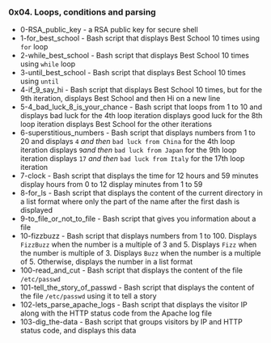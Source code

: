 ### 0x04. Loops, conditions and parsing

* 0-RSA_public_key - a RSA public key for secure shell
* 1-for_best_school - Bash script that displays Best School 10 times using `for` loop
* 2-while_best_school - Bash script that displays Best School 10 times using `while` loop
* 3-until_best_school - Bash script that displays Best School 10 times using `until`
* 4-if_9_say_hi - Bash script that displays Best School 10 times, but for the 9th iteration, displays Best School and then Hi on a new line
* 5-4_bad_luck_8_is_your_chance - Bash script that loops from 1 to 10 and displays bad luck for the 4th loop iteration displays good luck for the 8th loop iteration displays Best School for the other iterations
* 6-superstitious_numbers - Bash script that displays numbers from 1 to 20 and displays `4` *and then* `bad luck from China` for the 4th loop iteration displays `9`*and then* `bad luck from Japan` for the 9th loop iteration displays `17` *and then* `bad luck from Italy` for the 17th loop iteration
* 7-clock - Bash script that displays the time for 12 hours and 59 minutes display hours from 0 to 12 display minutes from 1 to 59
* 8-for_ls - Bash script that displays the content of the current directory in a list format where only the part of the name after the first dash is displayed
* 9-to_file_or_not_to_file - Bash script that gives you information about a file
* 10-fizzbuzz - Bash script that displays numbers from 1 to 100. Displays `FizzBuzz` when the number is a multiple of 3 and 5. Displays `Fizz` when the number is multiple of 3. Displays `Buzz` when the number is a multiple of 5. Otherwise, displays the number in a list format
* 100-read_and_cut - Bash script that displays the content of the file `/etc/passwd`
* 101-tell_the_story_of_passwd - Bash script that displays the content of the file `/etc/passwd` using it to tell a story
* 102-lets_parse_apache_logs - Bash script that displays the visitor IP along with the HTTP status code from the Apache log file
* 103-dig_the-data - Bash script that groups visitors by IP and HTTP status code, and displays this data
